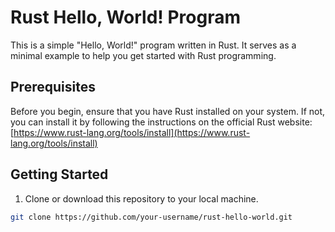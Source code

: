 # Rust Hello, World! Program

This is a simple "Hello, World!" program written in Rust. It serves as a minimal example to help you get started with Rust programming.

## Prerequisites

Before you begin, ensure that you have Rust installed on your system. If not, you can install it by following the instructions on the official Rust website: [https://www.rust-lang.org/tools/install](https://www.rust-lang.org/tools/install)

## Getting Started

1. Clone or download this repository to your local machine.

```bash
git clone https://github.com/your-username/rust-hello-world.git